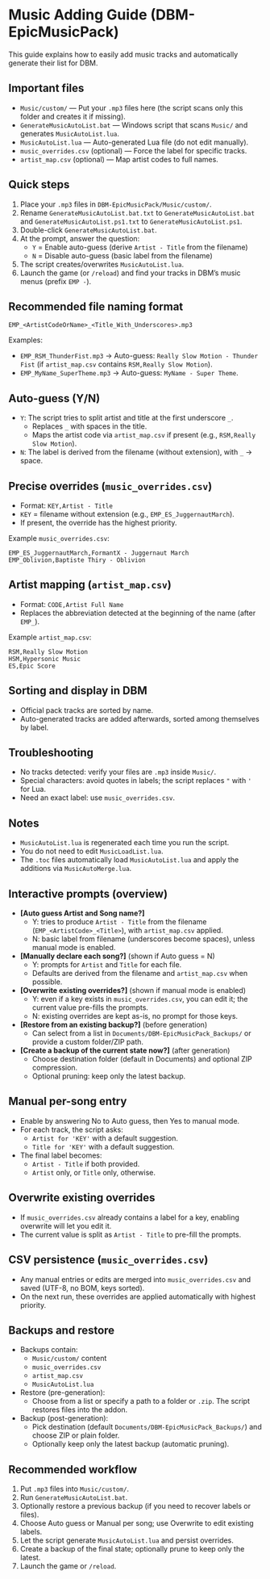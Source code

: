 # Music Adding Guide (DBM-EpicMusicPack)

This guide explains how to easily add music tracks and automatically generate their list for DBM.

## Important files

- `Music/custom/` — Put your `.mp3` files here (the script scans only this folder and creates it if missing).
- `GenerateMusicAutoList.bat` — Windows script that scans `Music/` and generates `MusicAutoList.lua`.
- `MusicAutoList.lua` — Auto-generated Lua file (do not edit manually).
- `music_overrides.csv` (optional) — Force the label for specific tracks.
- `artist_map.csv` (optional) — Map artist codes to full names.

## Quick steps

1. Place your `.mp3` files in `DBM-EpicMusicPack/Music/custom/`.
2. Rename `GenerateMusicAutoList.bat.txt` to `GenerateMusicAutoList.bat` and `GenerateMusicAutoList.ps1.txt` to `GenerateMusicAutoList.ps1`.
3. Double-click `GenerateMusicAutoList.bat`.
4. At the prompt, answer the question:
   - `Y` = Enable auto-guess (derive `Artist - Title` from the filename)
   - `N` = Disable auto-guess (basic label from the filename)
5. The script creates/overwrites `MusicAutoList.lua`.
6. Launch the game (or `/reload`) and find your tracks in DBM’s music menus (prefix `EMP -`).

## Recommended file naming format

```
EMP_<ArtistCodeOrName>_<Title_With_Underscores>.mp3
```

Examples:
- `EMP_RSM_ThunderFist.mp3` → Auto-guess: `Really Slow Motion - Thunder Fist` (if `artist_map.csv` contains `RSM,Really Slow Motion`).
- `EMP_MyName_SuperTheme.mp3` → Auto-guess: `MyName - Super Theme`.

## Auto-guess (Y/N)

- `Y`: The script tries to split artist and title at the first underscore `_`.
  - Replaces `_` with spaces in the title.
  - Maps the artist code via `artist_map.csv` if present (e.g., `RSM,Really Slow Motion`).
- `N`: The label is derived from the filename (without extension), with `_` → space.

## Precise overrides (`music_overrides.csv`)

- Format: `KEY,Artist - Title`
- `KEY` = filename without extension (e.g., `EMP_ES_JuggernautMarch`).
- If present, the override has the highest priority.

Example `music_overrides.csv`:
```
EMP_ES_JuggernautMarch,FormantX - Juggernaut March
EMP_Oblivion,Baptiste Thiry - Oblivion
```

## Artist mapping (`artist_map.csv`)

- Format: `CODE,Artist Full Name`
- Replaces the abbreviation detected at the beginning of the name (after `EMP_`).

Example `artist_map.csv`:
```
RSM,Really Slow Motion
HSM,Hypersonic Music
ES,Epic Score
```

<!-- The generator now scans only Music/custom, so no need to exclude official tracks. -->

## Sorting and display in DBM

- Official pack tracks are sorted by name.
- Auto-generated tracks are added afterwards, sorted among themselves by label.

## Troubleshooting

- No tracks detected: verify your files are `.mp3` inside `Music/`.
- Special characters: avoid quotes in labels; the script replaces `"` with `'` for Lua.
- Need an exact label: use `music_overrides.csv`.

## Notes

- `MusicAutoList.lua` is regenerated each time you run the script.
- You do not need to edit `MusicLoadList.lua`.
- The `.toc` files automatically load `MusicAutoList.lua` and apply the additions via `MusicAutoMerge.lua`.

## Interactive prompts (overview)

- **[Auto guess Artist and Song name?]**
  - Y: tries to produce `Artist - Title` from the filename (`EMP_<ArtistCode>_<Title>`), with `artist_map.csv` applied.
  - N: basic label from filename (underscores become spaces), unless manual mode is enabled.
- **[Manually declare each song?]** (shown if Auto guess = N)
  - Y: prompts for `Artist` and `Title` for each file.
  - Defaults are derived from the filename and `artist_map.csv` when possible.
- **[Overwrite existing overrides?]** (shown if manual mode is enabled)
  - Y: even if a key exists in `music_overrides.csv`, you can edit it; the current value pre-fills the prompts.
  - N: existing overrides are kept as-is, no prompt for those keys.
- **[Restore from an existing backup?]** (before generation)
  - Can select from a list in `Documents/DBM-EpicMusicPack_Backups/` or provide a custom folder/ZIP path.
- **[Create a backup of the current state now?]** (after generation)
  - Choose destination folder (default in Documents) and optional ZIP compression.
  - Optional pruning: keep only the latest backup.

## Manual per-song entry

- Enable by answering No to Auto guess, then Yes to manual mode.
- For each track, the script asks:
  - `Artist for 'KEY'` with a default suggestion.
  - `Title for 'KEY'` with a default suggestion.
- The final label becomes:
  - `Artist - Title` if both provided.
  - `Artist` only, or `Title` only, otherwise.

## Overwrite existing overrides

- If `music_overrides.csv` already contains a label for a key, enabling overwrite will let you edit it.
- The current value is split as `Artist - Title` to pre-fill the prompts.

## CSV persistence (`music_overrides.csv`)

- Any manual entries or edits are merged into `music_overrides.csv` and saved (UTF-8, no BOM, keys sorted).
- On the next run, these overrides are applied automatically with highest priority.

## Backups and restore

- Backups contain:
  - `Music/custom/` content
  - `music_overrides.csv`
  - `artist_map.csv`
  - `MusicAutoList.lua`
- Restore (pre-generation):
  - Choose from a list or specify a path to a folder or `.zip`. The script restores files into the addon.
- Backup (post-generation):
  - Pick destination (default `Documents/DBM-EpicMusicPack_Backups/`) and choose ZIP or plain folder.
  - Optionally keep only the latest backup (automatic pruning).

## Recommended workflow

1. Put `.mp3` files into `Music/custom/`.
2. Run `GenerateMusicAutoList.bat`.
3. Optionally restore a previous backup (if you need to recover labels or files).
4. Choose Auto guess or Manual per song; use Overwrite to edit existing labels.
5. Let the script generate `MusicAutoList.lua` and persist overrides.
6. Create a backup of the final state; optionally prune to keep only the latest.
7. Launch the game or `/reload`.
